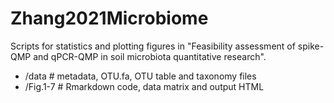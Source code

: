 # Zhang2021Microbiome

Scripts for statistics and plotting figures in "Feasibility assessment of spike-QMP and qPCR-QMP in soil microbiota quantitative research".

- /data # metadata, OTU.fa, OTU table and taxonomy files
- /Fig.1-7 # Rmarkdown code, data matrix and output HTML

